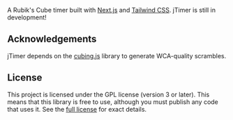 A Rubik's Cube timer built with [Next.js](https://nextjs.org/) and [Tailwind CSS](https://tailwindcss.com/). jTimer is still in development!

## Acknowledgements

jTimer depends on the [cubing.js](https://github.com/cubing/cubing.js) library to generate WCA-quality scrambles.

## License

This project is licensed under the GPL license (version 3 or later). This means that this library is free to use, although you must publish any code that uses it. See the [full license](https://github.com/JackWCJ/jtimer/blob/dev/LICENSE.MD) for exact details.
